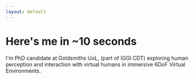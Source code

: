 ```yaml
---
layout: default
---
```


# Here's me in ~10 seconds
I'm PhD candidate at Goldsmiths UoL, (part of IGGI CDT) exploring human perception and interaction with virtual humans in immersive 6DoF Virtual Environments. 
 
